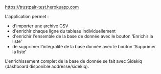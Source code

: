https://trustpair-test.herokuapp.com

L'application permet :
- d'importer une archive CSV
- d'enrichir chaque ligne du tableau individuellement
- d'enrichir l'ensemble de la base de donnée avec le bouton 'Enrichir la liste'
- de supprimer l'intégralité de la base donnée avec le bouton 'Supprimer la liste'

L'enrichissement complet de la base de donnée se fait avec Sidekiq (dashboard disponible addresse/sidekiq).
